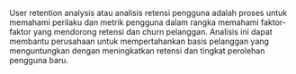 User retention analysis atau analisis retensi pengguna adalah proses untuk memahami perilaku dan metrik pengguna dalam rangka memahami faktor-faktor yang mendorong retensi dan churn pelanggan. Analisis ini dapat membantu perusahaan untuk mempertahankan basis pelanggan yang menguntungkan dengan meningkatkan retensi dan tingkat perolehan pengguna baru.

